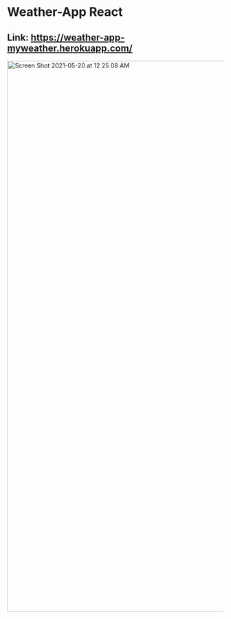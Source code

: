 # Weather-App React

## Link:  https://weather-app-myweather.herokuapp.com/

<img width="1280" target="_blank" alt="Screen Shot 2021-05-20 at 12 25 08 AM" src="https://user-images.githubusercontent.com/66522023/118886585-d7b4fa80-b901-11eb-96e4-aeea4de970ff.png">

